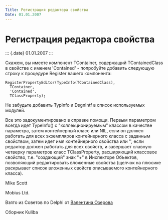 ```yaml
---
Title: Регистрация редактора свойства
Date: 01.01.2007
---
```



Регистрация редактора свойства
==============================

::: {.date}
01.01.2007
:::

Скажем, вы имеете компонент TContainer, содержащий TContainedClass в
свойстве с именем \'Contained\' - попробуйте добавить следующую строку к
процедуре Register вашего компонента:

    RegisterPropertyEditor(TypeInfo(TContainedClass),
      TContainer,
      'Contained',
      TClassProperty);

Не забудьте добавить TypInfo и DsgnIntf в список используемых модулей.

Все это задокументировано в справке помощи. Первым параметром всегда
идет TypeInfo() с \"коллекционируемым\" классом в качестве параметра,
затем контейнерный класс или NIL, если он должен работать для всех
экземпляров контейнерного класса с заданным свойством, затем идет имя
контейнерного свойства или \'\', если редактор должен работать для всех
свойств, и завершает славную четверку параметров класс TClassProperty,
расширяющий классовое свойство, т.е. \"создающий\" знак \"+\" в
Инспекторе Объектов, позволяющий редактировать вложенные свойства
(щелчок на плюсике раскрывает список вложенных свойств описываемого
контейнерного класса).

Mike Scott

Mobius Ltd.

Взято из Советов по Delphi от [Валентина
Озерова](mailto:mailto:webmaster@webinspector.com)

Сборник Kuliba
